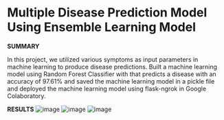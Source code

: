 
# Multiple Disease Prediction Model Using Ensemble Learning Model

**SUMMARY**

In this project, we utilized various symptoms as input parameters in machine learning to produce disease predictions. Built a machine learning model using Random Forest Classifier with that predicts a disease with an accuracy of 97.61% and saved the machine learning model in a pickle file and deployed the machine learning model using flask-ngrok in Google Colaboratory.


**RESULTS**
![image](https://github.com/Sriharshitha842/Multiple-Disease-Prediction-Using-Ensemble-Based-Learning/blob/main/screenshot3.png)
![image](https://github.com/Sriharshitha842/Multiple-Disease-Prediction-Using-Ensemble-Based-Learning/blob/main/screenshot1.png)
![image](https://github.com/Sriharshitha842/Multiple-Disease-Prediction-Using-Ensemble-Based-Learning/blob/main/screenshot2.png)


